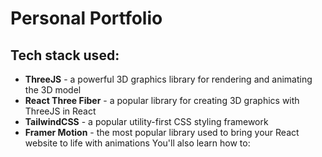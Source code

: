 # Personal Portfolio
## Tech stack used:
- **ThreeJS** - a powerful 3D graphics library for rendering and animating the 3D model
- **React Three Fiber** - a popular library for creating 3D graphics with ThreeJS in React
- **TailwindCSS** - a popular utility-first CSS styling framework
- **Framer Motion** - the most popular library used to bring your React website to life with animations You'll also learn how to:
  
